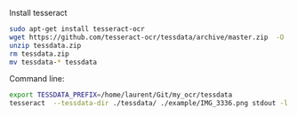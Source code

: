 


Install tesseract

```sh
sudo apt-get install tesseract-ocr
wget https://github.com/tesseract-ocr/tessdata/archive/master.zip  -O  tessdata.zip
unzip tessdata.zip 
rm tessdata.zip
mv tessdata-* tessdata
```

Command line:
```sh
export TESSDATA_PREFIX=/home/laurent/Git/my_ocr/tessdata
tesseract  --tessdata-dir ./tessdata/ ./example/IMG_3336.png stdout -l fra -psm 0
```
